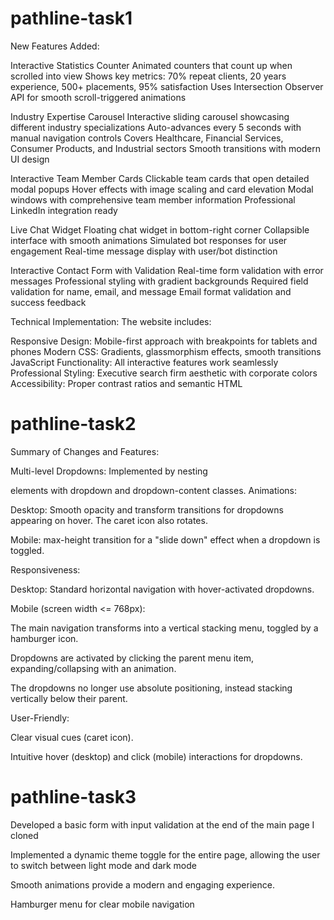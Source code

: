 # pathline-task1
New Features Added:

Interactive Statistics Counter
Animated counters that count up when scrolled into view Shows key metrics: 70% repeat clients, 20 years experience, 500+ placements, 95% satisfaction Uses Intersection Observer API for smooth scroll-triggered animations

Industry Expertise Carousel
Interactive sliding carousel showcasing different industry specializations Auto-advances every 5 seconds with manual navigation controls Covers Healthcare, Financial Services, Consumer Products, and Industrial sectors Smooth transitions with modern UI design

Interactive Team Member Cards
Clickable team cards that open detailed modal popups Hover effects with image scaling and card elevation Modal windows with comprehensive team member information Professional LinkedIn integration ready

Live Chat Widget
Floating chat widget in bottom-right corner Collapsible interface with smooth animations Simulated bot responses for user engagement Real-time message display with user/bot distinction

Interactive Contact Form with Validation
Real-time form validation with error messages Professional styling with gradient backgrounds Required field validation for name, email, and message Email format validation and success feedback

Technical Implementation: The website includes:

Responsive Design: Mobile-first approach with breakpoints for tablets and phones Modern CSS: Gradients, glassmorphism effects, smooth transitions JavaScript Functionality: All interactive features work seamlessly Professional Styling: Executive search firm aesthetic with corporate colors Accessibility: Proper contrast ratios and semantic HTML



# pathline-task2
Summary of Changes and Features:

Multi-level Dropdowns: Implemented by nesting

elements with dropdown and dropdown-content classes.
Animations:

Desktop: Smooth opacity and transform transitions for dropdowns appearing on hover. The caret icon also rotates.

Mobile: max-height transition for a "slide down" effect when a dropdown is toggled.

Responsiveness:

Desktop: Standard horizontal navigation with hover-activated dropdowns.

Mobile (screen width <= 768px):

The main navigation transforms into a vertical stacking menu, toggled by a hamburger icon.

Dropdowns are activated by clicking the parent menu item, expanding/collapsing with an animation.

The dropdowns no longer use absolute positioning, instead stacking vertically below their parent.

User-Friendly:

Clear visual cues (caret icon).

Intuitive hover (desktop) and click (mobile) interactions for dropdowns.


# pathline-task3
Developed a basic form with input validation at the end of the main page I cloned

Implemented a dynamic theme toggle for the entire page, allowing the user to switch between light mode and dark mode

Smooth animations provide a modern and engaging experience.

Hamburger menu for clear mobile navigation
